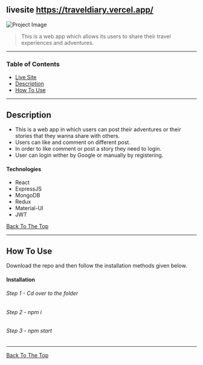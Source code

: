 
## livesite https://traveldiary.vercel.app/
![Project Image](https://user-images.githubusercontent.com/77238801/178369199-5fecb01f-fc38-40f8-b29c-0e37512f1aba.png)

> This is a web app which allows its users to share their travel experiences and adventures.

---

### Table of Contents

- [Live Site](#livesite)
- [Description](#description)
- [How To Use](#how-to-use)


---

## Description

- This is a web app in which users can post their adventures or their stories that they wanna share with others.
- Users can like and comment on different post.
- In order to like comment or post a story they need to login.
- User can login wither by Google or manually by registering.

#### Technologies

- React
- ExpressJS
- MongoDB
- Redux
- Material-UI
- JWT

[Back To The Top](#read-me-template)

---

## How To Use

Download the repo and then follow the installation methods given below.

#### Installation

###### Step 1 - Cd over to the folder
###### Step 2 - npm i
###### Step 3 - npm start



---


[Back To The Top](#read-me-template)
